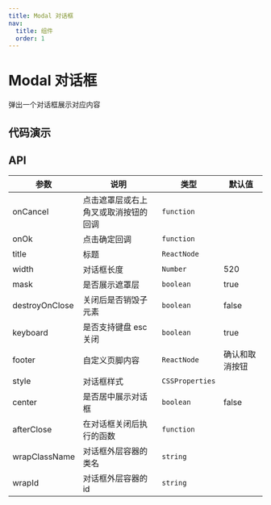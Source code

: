 ```yaml
---
title: Modal 对话框
nav:
  title: 组件
  order: 1
---
```


# Modal 对话框

弹出一个对话框展示对应内容

## 代码演示

<code src="./demo/basic.tsx"></code>

<code src="./demo/width.tsx"></code>

<code src="./demo/destroyOnClose.tsx"></code>

<code src="./demo/footer.tsx"></code>

<code src="./demo/style.tsx"></code>

<code src="./demo/useModal.tsx"></code>

## API

| 参数           | 说明                                 | 类型            | 默认值         |
| -------------- | ------------------------------------ | --------------- | -------------- |
| onCancel       | 点击遮罩层或右上角叉或取消按钮的回调 | `function`      |                |
| onOk           | 点击确定回调                         | `function`      |                |
| title          | 标题                                 | `ReactNode`     |                |
| width          | 对话框长度                           | `Number`        | 520            |
| mask           | 是否展示遮罩层                       | `boolean`       | true           |
| destroyOnClose | 关闭后是否销毁子元素                 | `boolean`       | false          |
| keyboard       | 是否支持键盘 esc 关闭                | `boolean`       | true           |
| footer         | 自定义页脚内容                       | `ReactNode`     | 确认和取消按钮 |
| style          | 对话框样式                           | `CSSProperties` |                |
| center         | 是否居中展示对话框                   | `boolean`       | false          |
| afterClose     | 在对话框关闭后执行的函数             | `function`      |                |
| wrapClassName  | 对话框外层容器的类名                 | `string`        |                |
| wrapId         | 对话框外层容器的 id                  | `string`        |                |
